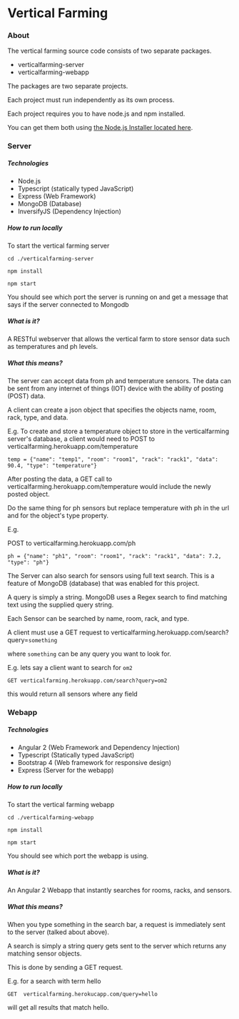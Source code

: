 # Vertical Farming

### About

The vertical farming source code consists of two separate packages.

* verticalfarming-server
* verticalfarming-webapp

The packages are two separate projects. 

Each project must run independently as its own process.

Each project requires you to have node.js and npm installed.

You can get them both using [the Node.js Installer located here](https://nodejs.org/en/).

### Server

##### Technologies

* Node.js 
* Typescript (statically typed JavaScript)
* Express (Web Framework)
* MongoDB (Database)
* InversifyJS (Dependency Injection)

##### How to run locally

To start the vertical farming server

`cd ./verticalfarming-server`

`npm install`

`npm start`

You should see which port the server is running on and get a message that says 
if the server connected to Mongodb


##### What is it?
A RESTful webserver that allows the vertical farm to store sensor data such as temperatures and ph levels. 

##### What this means?
The server can accept data from ph and temperature sensors. The data can be sent from any internet of things (IOT)
device with the ability of posting (POST) data.

A client can create a json object that specifies the objects name, room, rack, type, and data.

E.g. To create and store a temperature object to store in the verticalfarming server's database, a client would need to 
POST to verticalfarming.herokuapp.com/temperature

`temp = {"name": "temp1", "room": "room1", "rack": "rack1", "data": 90.4, "type": "temperature"}`

After posting the data, a GET call to verticalfarming.herokuapp.com/temperature would include the newly posted object.

Do the same thing for ph sensors but replace temperature with ph in the url and for the object's type property. 

E.g.

POST to verticalfarming.herokuapp.com/ph

`ph = {"name": "ph1", "room": "room1", "rack": "rack1", "data": 7.2, "type": "ph"}`


The Server can also search for sensors using full text search. This is a feature of MongoDB (database) that was enabled for 
this project. 

A query is simply a string. MongoDB uses a Regex search to find matching text using the supplied query string. 

Each Sensor can be searched by name, room, rack, and type.

A client must use a GET request to verticalfarming.herokuapp.com/search?query=`something`

where `something` can be any query you want to look for.

E.g. lets say a client want to search for `om2`

`GET verticalfarming.herokuapp.com/search?query=om2`

this would return all sensors where any field 

### Webapp

##### Technologies
* Angular 2 (Web Framework and Dependency Injection)
* Typescript (Statically typed JavaScript)
* Bootstrap 4 (Web framework for responsive design)
* Express (Server for the webapp)

##### How to run locally

To start the vertical farming webapp

`cd ./verticalfarming-webapp`

`npm install`

`npm start`

You should see which port the webapp is using.

##### What is it? 

An Angular 2 Webapp that instantly searches for rooms, racks, and sensors. 

##### What this means?

When you type something in the search bar, a request is immediately sent to the server (talked about above). 

A search is simply a string query gets sent to the server which returns any matching sensor objects. 

This is done by sending a GET request. 

E.g. for a search with term hello

`GET  verticalfarming.herokucapp.com/query=hello`

will get all results that match hello.
